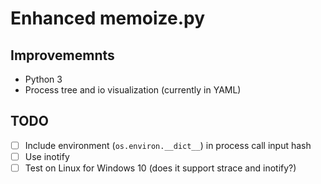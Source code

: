 # Enhanced memoize.py

## Improvememnts
- Python 3
- Process tree and io visualization (currently in YAML)

## TODO
- [ ] Include environment (`os.environ.__dict__`) in process call input hash
- [ ] Use inotify
- [ ] Test on Linux for Windows 10 (does it support strace and inotify?)
